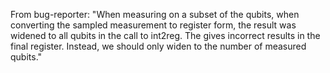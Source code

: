 From bug-reporter: "When measuring on a subset of the qubits, when converting the sampled measurement to register form, the result was widened to all qubits in the call to int2reg. The gives incorrect results in the final register. Instead, we should only widen to the number of measured qubits."